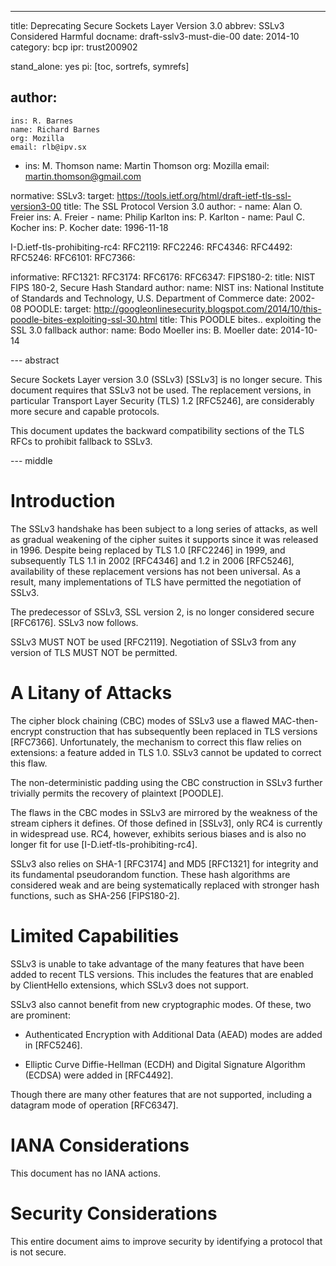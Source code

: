 ---
title: Deprecating Secure Sockets Layer Version 3.0
abbrev: SSLv3 Considered Harmful
docname: draft-sslv3-must-die-00
date: 2014-10
category: bcp
ipr: trust200902

stand_alone: yes
pi: [toc, sortrefs, symrefs]

author:
 -
    ins: R. Barnes
    name: Richard Barnes
    org: Mozilla
    email: rlb@ipv.sx
 -
    ins: M. Thomson
    name: Martin Thomson
    org: Mozilla
    email: martin.thomson@gmail.com


normative:
  SSLv3:
    target: https://tools.ietf.org/html/draft-ietf-tls-ssl-version3-00
    title: The SSL Protocol Version 3.0
    author:
      -
        name: Alan O. Freier
        ins: A. Freier
      -
        name: Philip Karlton
        ins: P. Karlton
      -
        name: Paul C. Kocher
        ins: P. Kocher
    date: 1996-11-18

  I-D.ietf-tls-prohibiting-rc4:
  RFC2119:
  RFC2246:
  RFC4346:
  RFC4492:
  RFC5246:
  RFC6101:
  RFC7366:

informative:
  RFC1321:
  RFC3174:
  RFC6176:
  RFC6347:
  FIPS180-2:
    title: NIST FIPS 180-2, Secure Hash Standard
    author:
      name: NIST
      ins: National Institute of Standards and Technology, U.S. Department of Commerce
    date: 2002-08
  POODLE:
    target: http://googleonlinesecurity.blogspot.com/2014/10/this-poodle-bites-exploiting-ssl-30.html
    title: This POODLE bites.. exploiting the SSL 3.0 fallback
    author:
      name: Bodo Moeller
      ins: B. Moeller
    date: 2014-10-14



--- abstract



Secure Sockets Layer version 3.0 (SSLv3) [SSLv3] is no longer secure.  This
document requires that SSLv3 not be used.  The replacement versions, in
particular Transport Layer Security (TLS) 1.2 [RFC5246], are considerably more
secure and capable protocols.

This document updates the backward compatibility sections of the TLS RFCs to
prohibit fallback to SSLv3.

--- middle

# Introduction

The SSLv3 handshake has been subject to a long series of attacks, as well as
gradual weakening of the cipher suites it supports since it was released in
1996.  Despite being replaced by TLS 1.0 [RFC2246] in 1999, and subsequently TLS
1.1 in 2002 [RFC4346] and 1.2 in 2006 [RFC5246], availability of these
replacement versions has not been universal.  As a result, many implementations
of TLS have permitted the negotiation of SSLv3.

The predecessor of SSLv3, SSL version 2, is no longer considered secure
[RFC6176].  SSLv3 now follows.

SSLv3 MUST NOT be used [RFC2119].  Negotiation of SSLv3 from any version of TLS
MUST NOT be permitted.

# A Litany of Attacks

The cipher block chaining (CBC) modes of SSLv3 use a flawed MAC-then-encrypt
construction that has subsequently been replaced in TLS versions [RFC7366].
Unfortunately, the mechanism to correct this flaw relies on extensions: a
feature added in TLS 1.0.  SSLv3 cannot be updated to correct this flaw.

The non-deterministic padding using the CBC construction in SSLv3 further
trivially permits the recovery of plaintext [POODLE].

The flaws in the CBC modes in SSLv3 are mirrored by the weakness of the stream
ciphers it defines.  Of those defined in [SSLv3], only RC4 is currently in
widespread use.  RC4, however, exhibits serious biases and is also no longer fit
for use [I-D.ietf-tls-prohibiting-rc4].

SSLv3 also relies on SHA-1 [RFC3174] and MD5 [RFC1321] for integrity and its
fundamental pseudorandom function.  These hash algorithms are considered weak
and are being systematically replaced with stronger hash functions, such as
SHA-256 [FIPS180-2].

# Limited Capabilities

SSLv3 is unable to take advantage of the many features that have been added to
recent TLS versions.  This includes the features that are enabled by ClientHello
extensions, which SSLv3 does not support.

SSLv3 also cannot benefit from new cryptographic modes.  Of these, two are
prominent:

* Authenticated Encryption with Additional Data (AEAD) modes are added in
  [RFC5246].

* Elliptic Curve Diffie-Hellman (ECDH) and Digital Signature Algorithm (ECDSA)
  were added in [RFC4492].

Though there are many other features that are not supported, including a
datagram mode of operation [RFC6347].

# IANA Considerations

This document has no IANA actions.

# Security Considerations

This entire document aims to improve security by identifying a protocol that is
not secure.
